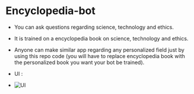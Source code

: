 # Encyclopedia-bot

* You can ask questions regarding science, technology and ethics.
* It is trained on a encyclopedia book on science, technology and ethics.
* Anyone can make similar app regarding any personalized field just by using this repo code (you will have to replace encyclopedia book with the personalized book you want your bot be trained).

* UI :
* 
  ![UI](https://github.com/Rakib-data-scientist/Encyclopedia-bot/assets/137823730/7e4cf72d-09db-4d8b-bd82-a01ff18abbda)
